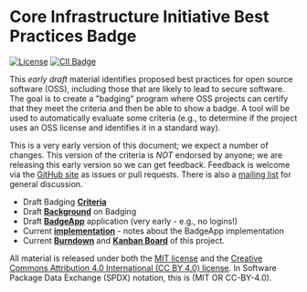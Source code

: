 # Core Infrastructure Initiative Best Practices Badge

[![License](http://img.shields.io/:license-mit-blue.svg?style=flat-square)](http://badges.mit-license.org)
[![CII Badge](https://secret-retreat-6638.herokuapp.com/projects/1/badge)](https://secret-retreat-6638.herokuapp.com/projects/1)

This *early* *draft* material identifies proposed best practices
for open source software (OSS), including those that are likely to lead
to secure software.
The goal is to create a "badging" program where OSS projects
can certify that they meet the
criteria and then be able to show a badge.
A tool will be used to automatically evaluate some criteria (e.g., to determine if the project uses an
OSS license and identifies it in a standard way).

This is a very early version of this document;
we expect a number of changes.
This version of the criteria is *NOT* endorsed by anyone;
we are releasing this early version so we can get feedback.
Feedback is welcome via the [GitHub site](https://github.com/linuxfoundation/cii-best-practices-badge) as issues or pull requests.
There is also a [mailing list](https://lists.coreinfrastructure.org/mailman/listinfo/cii-badges) for general discussion.

* Draft Badging **[Criteria](./criteria.md)**
* Draft **[Background](./background.md)** on Badging
* Draft **[BadgeApp](./BadgeApp/)** application (very early - e.g., no logins!)
* Current **[implementation](./implementation.md)**  - notes about the BadgeApp implementation
* Current **[Burndown](https://burndown.io/#linuxfoundation/cii-best-practices-badge/1)** and **[Kanban Board](https://waffle.io/linuxfoundation/cii-best-practices-badge)** of this project.

All material is released under both the [MIT license](./LICENSE)
and the
[Creative Commons Attribution 4.0 International (CC BY 4.0) license](https://creativecommons.org/licenses/by/4.0/).
In Software Package Data Exchange (SPDX) notation, this is (MIT OR CC-BY-4.0).
